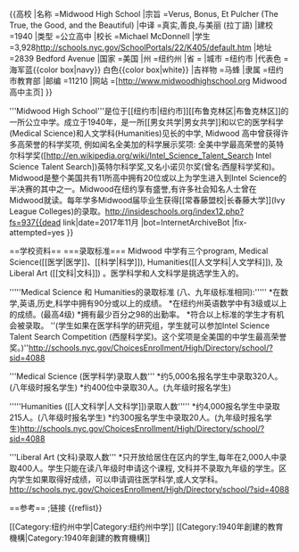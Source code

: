 {{高校
|名称            =Midwood High School
|宗旨            =Verus, Bonus, Et Pulcher (The True, the Good, and the Beautiful)
|中译            =真实,善良,与美丽 (拉丁語)
|建校            =1940
|类型            =公立高中
|校长            =Michael McDonnell 
|学生            =3,928<ref>http://schools.nyc.gov/SchoolPortals/22/K405/default.htm</ref>
|地址            =2839 Bedford Avenue
|国家            =美国
|州              =纽约州
|省              =
|城市            =纽约市
|代表色          =海军蓝{{color box|navy}} 白色{{color box|white}}
|吉祥物          =马蜂
|隶属            =纽约市教育部
|邮编            =11210
|网站            =[http://www.midwoodhighschool.org Midwood 高中主页]
}}

'''Midwood High School'''是位于[[纽约市|纽约市]][[布鲁克林区|布鲁克林区]]的一所公立中学。成立于1940年，是一所[[男女共学|男女共学]]和以它的医学科学(Medical Science)和人文学科(Humanities)见长的中学, Midwood 高中曾获得许多高荣誉的科学奖项, 例如闻名全美加的科学展示奖项: 全美中学最高荣誉的英特尔科学奖([http://en.wikipedia.org/wiki/Intel_Science_Talent_Search Intel Science Talent Search])英特尔科学奖,又名小诺贝尔奖(曾名:西屋科学奖和)。Midwood是整个美国共有11所高中拥有20位或以上为学生进入到Intel Science的半决赛的其中之一。Midwood在纽约享有盛誉,有许多社会知名人士曾在Midwood就读。每年学多Midwood届毕业生获得[[常春藤盟校|长春藤大学]](Ivy League Colleges)的录取。<ref>http://insideschools.org/index12.php?fs=937{{dead link|date=2017年11月 |bot=InternetArchiveBot |fix-attempted=yes }}</ref>

==学校资料==
===录取标准===
Midwood 中学有三个program, Medical Science([[医学|医学]]、[[科学|科学]]), Humanities([[人文学科|人文学科]]), 及Liberal Art ([[文科|文科]]) 。医学科学和人文科学是挑选学生入的。

'''''Medical Science 和 Humanities的录取标准 (八、九年级标准相同):'''''
*在数学,英语,历史,科学中拥有90分或以上的成绩。
*在纽约州英语数学中有3级或以上的成绩。(最高4级)
*拥有最少百分之98的出勤率。
*符合以上标准的学生才有机会被录取。
''(学生如果在医学科学的研究组，学生就可以参加Intel Science Talent Search Competition (西屋科学奖)。这个奖项是全美国的中学生最高荣誉奖。)''<ref>http://schools.nyc.gov/ChoicesEnrollment/High/Directory/school/?sid=4088</ref>

'''Medical Science (医学科学)录取人数'''
*约5,000名报名学生中录取320人。 (八年级时报名学生)
*约400位中录取30人。(九年级时报名学生)

'''''Humanities ([[人文科学|人文科学]])录取人数'''''
*约4,000报名学生中录取215人。(八年级时报名学生)
*约300报名学生中录取20人。(九年级时报名学生)<ref>http://schools.nyc.gov/ChoicesEnrollment/High/Directory/school/?sid=4088</ref>

'''Liberal Art (文科)录取人数'''
*只开放给居住在区内的学生,每年在2,000人中录取400人。学生只能在读八年级时申请这个课程, 文科并不录取九年级的学生。区内学生如果取得好成绩，可以申请调往医学科学,或人文学科。 <ref>http://schools.nyc.gov/ChoicesEnrollment/High/Directory/school/?sid=4088</ref>

==参考==
;链接
{{reflist}}


[[Category:纽约州中学|Category:纽约州中学]]
[[Category:1940年創建的教育機構|Category:1940年創建的教育機構]]